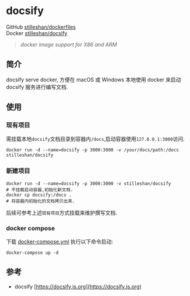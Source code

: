 # docsify

GitHub [stilleshan/dockerfiles](https://github.com/stilleshan/dockerfiles)  
Docker [stilleshan/docsify](https://hub.docker.com/r/stilleshan/docsify)
> *docker image support for X86 and ARM*

## 简介
docsify serve docker, 方便在 macOS 或 Windows 本地使用 docker 来启动 docsify 服务进行编写文档.

## 使用
### 现有项目
需挂载本地`docsify`文档目录到容器内`/docs`,启动容器使用`127.0.0.1:3000`访问.
```shell
docker run -d --name=docsify -p 3000:3000 -v /your/docs/path:/docs stilleshan/docsify
```

### 新建项目
```shell
docker run -d --name=docsify -p 3000:3000 -v stilleshan/docsify
# 不挂载启动容器,初始化新文档.
docker cp docsify:/docs .
# 将容器内初始化的文档拷贝出来.
```
后续可参考上述`现有项目`方式挂载来维护撰写文档.

### docker compose
下载 [docker-compose.yml](https://raw.githubusercontent.com/stilleshan/dockerfiles/main/docsify/docker-compose.yml) 执行以下命令启动:
```shell
docker-compose up -d
```

## 参考
- docsify [https://docsify.js.org](https://docsify.js.org)
